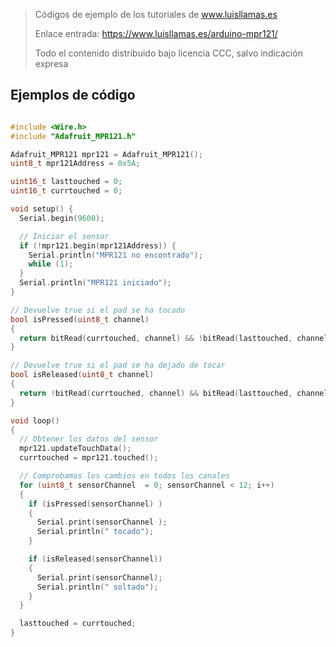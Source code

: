 > Códigos de ejemplo de los tutoriales de www.luisllamas.es
>
> Enlace entrada: https://www.luisllamas.es/arduino-mpr121/
>
> Todo el contenido distribuido bajo licencia CCC, salvo indicación expresa


## Ejemplos de código
```cpp
#include <Wire.h>
#include "Adafruit_MPR121.h"

Adafruit_MPR121 mpr121 = Adafruit_MPR121();
uint8_t mpr121Address = 0x5A;

uint16_t lasttouched = 0;
uint16_t currtouched = 0;

void setup() {
  Serial.begin(9600);

  // Iniciar el sensor
  if (!mpr121.begin(mpr121Address)) {
    Serial.println("MPR121 no encontrado");
    while (1);
  }
  Serial.println("MPR121 iniciado");
}

// Devuelve true si el pad se ha tocado
bool isPressed(uint8_t channel)
{
  return bitRead(currtouched, channel) && !bitRead(lasttouched, channel)
}

// Devuelve true si el pad se ha dejado de tocar
bool isReleased(uint8_t channel)
{
  return !bitRead(currtouched, channel) && bitRead(lasttouched, channel)
}

void loop()
{
  // Obtener los datos del sensor
  mpr121.updateTouchData();
  currtouched = mpr121.touched();

  // Comprobamos los cambios en todos los canales
  for (uint8_t sensorChannel  = 0; sensorChannel < 12; i++) 
  {
    if (isPressed(sensorChannel) ) 
    {
      Serial.print(sensorChannel ); 
      Serial.println(" tocado");
    }

    if (isReleased(sensorChannel))
    {
      Serial.print(sensorChannel); 
      Serial.println(" soltado");
    }
  }

  lasttouched = currtouched;
}
```


